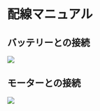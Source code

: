 # 配線マニュアル

## バッテリーとの接続

![](/img/type1_blockdiagram002.png)

## モーターとの接続

![](/img/type1_blockdiagram003.png)
